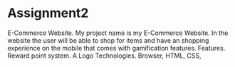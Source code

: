 # Assignment2
E-Commerce Website.
My project name is my E-Commerce Website. In the website the user will be able to shop for items and have an shopping experience on the mobile that comes with gamification features.
Features. Reward point system. A Logo
Technologies. Browser, HTML, CSS,

